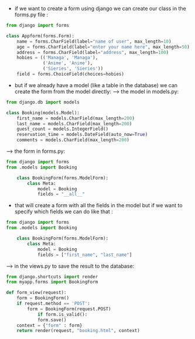 - if we want to create a form using django we can create our class in the forms.py file :
```python
from django import forms

class Appform(forms.Form):
    name = forms.CharField(label="name of user", max_length=10)
    age = forms.CharField(label="enter your name here", max_length=50)
    address = forms.CharField(label="address", max_length=100)
    hobies = (('Managa', 'Managa'),
              ('Anime', 'Anime'),
              ('Sieries', 'Sieries'))
    field = forms.ChoiceField(choices=hobies)
```

- but if we already have a model (like a table in the database) we can create the form from the model directly:
--> the model in models.py:
```python
from django.db import models

class Booking(models.Model):
	first_name = models.CharField(max_length=200)
	last_name = models.CharField(max_length=200)
	guest_count = models.IntegerField()
	reservation_time = models.DateField(auto_now=True)
	comments = models.CharField(max_length=200)
```

--> the form in forms.py:
```python
from django import forms
from .models import Booking

	class BookingForm(forms.ModelForm):
		class Meta:
			model = Booking
			fields = "__all__"
```
- that will create a form with all the fields in the model but if we want to specify which fields we can do like that :
```python
from django import forms
from .models import Booking

	class BookingForm(forms.ModelForm):
		class Meta:
			model = Booking
			fields = ["first_name", "last_name"]
```

--> in the views.py to save the result to the database:
```python
from django.shortcuts import render
from myapp.forms import BookingForm

def form_view(request):
	form = BookingForm()
	if request.method == 'POST':
		form = BookingForm(request.POST)
			if form.is_valid():
			form.save()
	context = {"form" : form}
	return render(request, "booking.html", context)
```